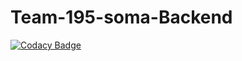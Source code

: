 # Team-195-soma-Backend

[![Codacy Badge](https://api.codacy.com/project/badge/Grade/d7b6e22c27d54caf8cf632132da145b6)](https://app.codacy.com/gh/BuildForSDGCohort2/Team-195-soma-Backend?utm_source=github.com&utm_medium=referral&utm_content=BuildForSDGCohort2/Team-195-soma-Backend&utm_campaign=Badge_Grade_Settings)
